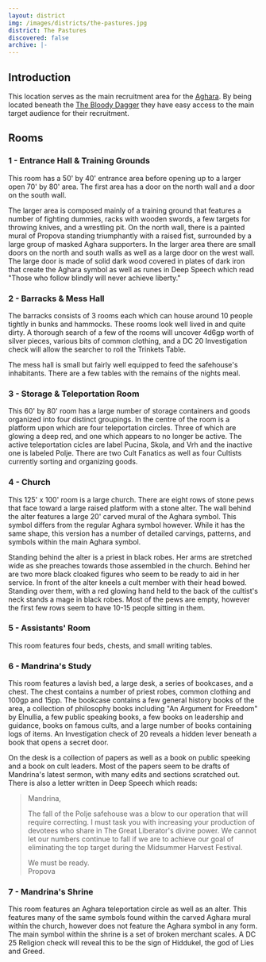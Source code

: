```yaml
---
layout: district
img: /images/districts/the-pastures.jpg
district: The Pastures
discovered: false
archive: |-
---
```

## Introduction
This location serves as the main recruitment area for the [Aghara]({{site.baseurl}}/factions/aghara).  By being located beneath the [The Bloody Dagger]({{site.baseurl}}/stores/the-bloody-dagger/) they have easy access to the main target audience for their recruitment.


## Rooms

### 1 - Entrance Hall & Training Grounds
This room has a 50' by 40' entrance area before opening up to a larger open 70' by 80' area. The first area has a door on the north wall and a door on the south wall.

The larger area is composed mainly of a training ground that features a number of fighting dummies, racks with wooden swords, a few targets for throwing knives, and a wrestling pit. On the north wall, there is a painted mural of Propova standing triumphantly with a raised fist, surrounded by a large group of masked Aghara supporters. In the larger area there are small doors on the north and south walls as well as a large door on the west wall. The large door is made of solid dark wood covered in plates of dark iron that create the Aghara symbol as well as runes in <span class="text-primary bold">Deep Speech</span> which read "Those who follow blindly will never achieve liberty."

### 2 - Barracks & Mess Hall
The barracks consists of 3 rooms each which can house around 10 people tightly in bunks and hammocks. These rooms look well lived in and quite dirty. A thorough search of a few of the rooms will uncover <span class="text-primary bold">4d6gp</span> worth of silver pieces, various bits of common clothing, and a DC 20 Investigation check will allow the searcher to roll the Trinkets Table.

The mess hall is small but fairly well equipped to feed the safehouse's inhabitants. There are a few tables with the remains of the nights meal.

### 3 - Storage & Teleportation Room
This 60' by 80' room has a large number of storage containers and goods organized into four distinct groupings. In the centre of the room is a platform upon which are four teleportation circles. Three of which are glowing a deep red, and one which appears to no longer be active. The active teleportation cicles are label Pucina, Skola, and Vrh and the inactive one is labeled Polje. There are two Cult Fanatics as well as four Cultists currently sorting and organizing goods.

### 4 - Church
This 125' x 100' room is a large church. There are eight rows of stone pews that face toward a large raised platform with a stone alter. The wall behind the alter features a large 20' carved mural of the Aghara symbol. This symbol differs from the regular Aghara symbol however. While it has the same shape, this version has a number of detailed carvings, patterns, and symbols within the main Aghara symbol.

Standing behind the alter is a priest in black robes. Her arms are stretched wide as she preaches towards those assembled in the church. Behind her are two more black cloaked figures who seem to be ready to aid in her service. In front of the alter kneels a cult member with their head bowed. Standing over them, with a red glowing hand held to the back of the cultist's neck stands a mage in black robes. Most of the pews are empty, however the first few rows seem to have 10-15 people sitting in them.

### 5 - Assistants' Room
This room features four beds, chests, and small writing tables.

### 6 - Mandrina's Study
This room features a lavish bed, a large desk, a series of bookcases, and a chest. The chest contains a number of priest robes, common clothing and <span class="text-primary bold">100gp</span> and <span class="text-primary bold">15pp</span>. The bookcase contains a few general history books of the area, a collection of philosophy books including "An Argument for Freedom" by Elnullia, a few public speaking books, a few books on leadership and guidance, books on famous cults, and a large number of books containing logs of items. An Investigation check of 20 reveals a hidden lever beneath a book that opens a secret door.

On the desk is a collection of papers as well as a book on public speeking and a book on cult leaders. Most of the papers seem to be drafts of Mandrina's latest sermon, with many edits and sections scratched out. There is also a letter written in <span class="text-primary bold">Deep Speech</span> which reads:

> Mandrina,
>
> The fall of the Polje safehouse was a blow to our operation that will require correcting. I must task you with increasing your production of devotees who share in The Great Liberator's divine power. We cannot let our numbers continue to fall if we are to achieve our goal of eliminating the top target during the Midsummer Harvest Festival.
>
> We must be ready.<br>Propova

### 7 - Mandrina's Shrine
This room features an Aghara teleportation circle as well as an alter. This features many of the same symbols found within the carved Aghara mural within the church, however does not feature the Aghara symbol in any form. The main symbol within the shrine is a set of broken merchant scales. A DC 25 Religion check will reveal this to be the sign of Hiddukel, the god of Lies and Greed.
